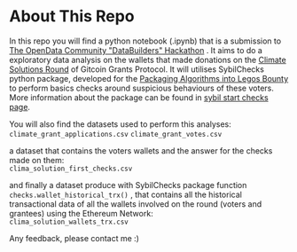 # About This Repo

In this repo you will find a python notebook (.ipynb) that is a submission to  [The OpenData Community "DataBuilders" Hackathon](https://gitcoin.co/hackathon/DataBuilders?) . It aims to do a exploratory data analysis on the wallets that made donations  on the [Climate Solutions Round](https://grant-explorer.gitcoin.co/#/round/1/0x1b165fe4da6bc58ab8370ddc763d367d29f50ef0) of Gitcoin Grants Protocol. It will utilises SybilChecks python package, developed for the [Packaging Algorithms into Legos Bounty](https://github.com/opendataforweb3/jan2023hackathon/issues/2) to perform basics checks around suspicious behaviours of these voters. More information about the package can be found in [sybil start checks page](https://github.com/stefi-says/web3_projects_and_contributions/tree/main/sybil_start_checks_package/sybil_start_checks).

You will also find the datasets used to perform this analyses:  
`climate_grant_applications.csv` 
`climate_grant_votes.csv`

a dataset that contains the voters wallets and the answer for the checks made on them:    
`clima_solution_first_checks.csv`

 and finally a dataset produce with SybilChecks package function `checks.wallet_historical_trx()` , that contains all the historical transactional data of all the wallets involved on the round (voters and grantees) using the Ethereum Network:   
`clima_solution_wallets_trx.csv`

Any feedback, please contact me :) 
